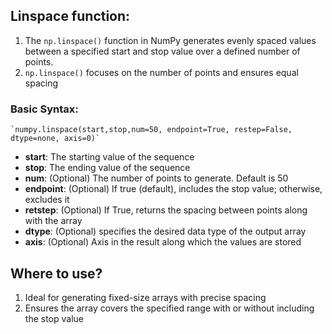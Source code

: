 ## Linspace function:
 
1. The `np.linspace()` function in NumPy generates evenly spaced values between a specified start and stop value over a defined number of points.
2. `np.linspace()` focuses on the number of points and ensures equal spacing

### Basic Syntax:

    `numpy.linspace(start,stop,num=50, endpoint=True, restep=False, dtype=none, axis=0)`

- **start**: The starting value of the sequence
- **stop**: The ending value of the sequence
- **num**: (Optional) The number of points to generate. Default is 50
- **endpoint**: (Optional) If true (default), includes the stop value; otherwise, excludes it
- **retstep**: (Optional) If True, returns the spacing between points along with the array
- **dtype**: (Optional) specifies the desired data type of the output array
- **axis**: (Optional) Axis in the result along which the values are stored

Where to use?
-------------
1. Ideal for generating fixed-size arrays with precise spacing
2. Ensures the array covers the specified range with or without including the stop value
